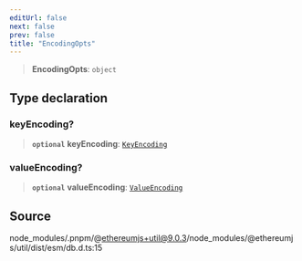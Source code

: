 ```yaml
---
editUrl: false
next: false
prev: false
title: "EncodingOpts"
---
```


> **EncodingOpts**: `object`

## Type declaration

### keyEncoding?

> **`optional`** **keyEncoding**: [`KeyEncoding`](/reference/enumerations/keyencoding/)

### valueEncoding?

> **`optional`** **valueEncoding**: [`ValueEncoding`](/reference/enumerations/valueencoding/)

## Source

node\_modules/.pnpm/@ethereumjs+util@9.0.3/node\_modules/@ethereumjs/util/dist/esm/db.d.ts:15
